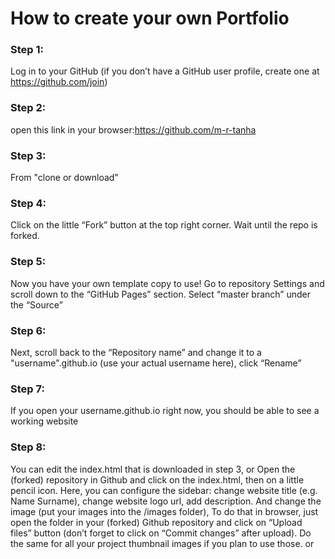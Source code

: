 # How to create your own Portfolio


  ### Step 1:
  
 Log in to your GitHub (if you don’t have a GitHub user profile, create one at https://github.com/join)
  
  
  ### Step 2:
  
  open this link in your browser:https://github.com/m-r-tanha
  
  ### Step 3: 
  From "clone or download"
  
  ### Step 4:
  Click on the little “Fork” button at the top right corner. Wait until the repo is forked.
  
  ### Step 5:
  Now you have your own template copy to use! Go to repository Settings and scroll down to the “GitHub Pages” section. Select “master branch” under the “Source”
  
  ### Step 6:
  Next, scroll back to the “Repository name” and change it to a "username".github.io (use your actual username here), click “Rename”
  
  ### Step 7:
  If you open your username.github.io right now, you should be able to see a working website
  
  ### Step 8:
  You can edit the index.html that is downloaded in step 3, or Open the (forked) repository in Github and click on the index.html, then on a little pencil icon. Here, you can configure the sidebar: change website title (e.g. Name Surname), change website logo url, add description. And change the image (put your images into the /images folder), To do that in browser, just open the folder in your (forked) Github repository and click on “Upload files” button (don’t forget to click on “Commit changes” after upload). Do the same for all your project thumbnail images if you plan to use those. or
  
 
  

